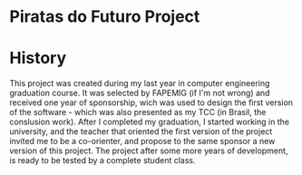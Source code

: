 # Piratas do Futuro Project
# History
This project was created during my last year in computer engineering graduation course. 
It was selected by FAPEMIG (if I'm not wrong) and received one year of sponsorship, wich was used to design the first version of the software - which was also presented as my TCC (in Brasil, the conslusion work).
After I completed my graduation, I started working in the university, and the teacher that oriented the first version of the project invited me to be a co-orienter, and propose to the same sponsor a new version of this project.
The project after some more years of development, is ready to be tested by a complete student class.
